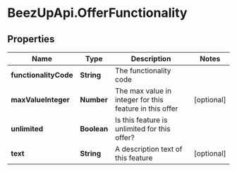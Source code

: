 # BeezUpApi.OfferFunctionality

## Properties
Name | Type | Description | Notes
------------ | ------------- | ------------- | -------------
**functionalityCode** | **String** | The functionality code | 
**maxValueInteger** | **Number** | The max value in integer for this feature in this offer | [optional] 
**unlimited** | **Boolean** | Is this feature is unlimited for this offer? | 
**text** | **String** | A description text of this feature | [optional] 


